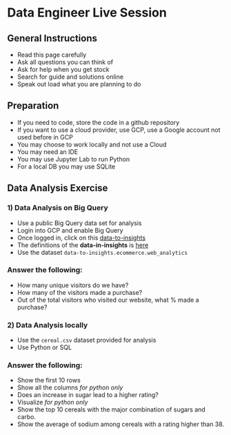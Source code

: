 # Data Engineer Live Session

## General Instructions
 - Read this page carefully
 - Ask all questions you can think of
 - Ask for help when you get stock
 - Search for guide and solutions online
 - Speak out load what you are planning to do


## Preparation
- If you need to code, store the code in a github repository
- If you want to use a cloud provider, use GCP, use a Google account not used before in GCP
- You may choose to work locally and not use a Cloud
- You may need an IDE
- You may use Jupyter Lab to run Python
- For a local DB you may use SQLite

## Data Analysis Exercise
### 1) Data Analysis on Big Query
- Use a public Big Query data set for analysis
- Login into GCP and enable Big Query
- Once logged in, click on this [data-to-insights](https://console.cloud.google.com/bigquery?p=data-to-insights&d=ecommerce&t=web_analytics&page=table)
- The definitions of the **data-in-insights** is [here](https://support.google.com/analytics/answer/3437719?hl=en)
- Use the dataset `data-to-insights.ecommerce.web_analytics`
### Answer the following:
- How many unique visitors do we have?
- How many of the visitors made a purchase?
- Out of the total visitors who visited our website, what % made a purchase?
### 2) Data Analysis locally
- Use the `cereal.csv` dataset provided for analysis
- Use Python or SQL
### Answer the following:
- Show the first 10 rows
- Show all the columns *for python only*
- Does an increase in sugar lead to a higher rating?
- Visualize *for python only*
- Show the top 10 cereals with the major combination of sugars and carbo.
- Show the average of sodium among cereals with a rating higher than 38.
